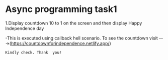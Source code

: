 #  Async programming task1
1.Display countdown 10 to 1 on the screen and then display Happy Independence day

  -This is executed using callback hell scenario. To see the countdown visit --->(https://countdownforindependence.netlify.app/)
  
    Kindly check. Thank  you!
